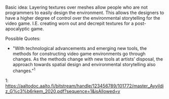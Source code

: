 
Basic idea: Layering textures over meshes allow people who are not programmers to easily design the environment. This allows the designers to have a higher degree of control over the environmental storytelling for the video game. I.E. creating worn out and decrepit textures for a post-apocalyptic game. 




Possible Quotes:
- "With technological advancements and emerging new tools, the methods for constructing video game environments go through changes. As the methods change with new tools at artists’ disposal, the approach towards spatial design and environmental storytelling also changes."$^1$




1: https://aaltodoc.aalto.fi/bitstream/handle/123456789/101772/master_Ayyildiz_G%c3%b6rkem_2020.pdf?sequence=1&isAllowed=y